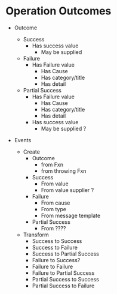 # Operation Outcomes

* Outcome
  * Success
    * Has success value
      * May be supplied
  * Failure
    * Has Failure value
      * Has Cause
      * Has category/title
      * Has detail
  * Partial Success 
    * Has Failure value
      * Has Cause
      * Has category/title
      * Has detail
    * Has success value
      * May be supplied ?

* Events
  * Create
    * Outcome 
      * from Fxn
      * from throwing Fxn
    * Success
      * From value
      * From value supplier ?
    * Failure
      * From cause
      * From type
      * From message template
    * Partial Success
      * From ????
  * Transform
    * Success<X> to Success<Y>
    * Success<X> to Failure
    * Success<X> to Partial Success<X> 
    * Failure to Success?
    * Failure<X> to Failure<Y>
    * Failure to Partial Success<X>
    * Partial Success<X> to Success<X>
    * Partial Success<X> to Failure

